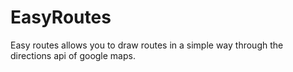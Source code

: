 # EasyRoutes
Easy routes allows you to draw routes in a simple way through the directions api of google maps.
